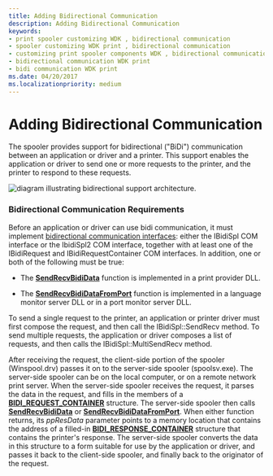 ```yaml
---
title: Adding Bidirectional Communication
description: Adding Bidirectional Communication
keywords:
- print spooler customizing WDK , bidirectional communication
- spooler customizing WDK print , bidirectional communication
- customizing print spooler components WDK , bidirectional communication
- bidirectional communication WDK print
- bidi communication WDK print
ms.date: 04/20/2017
ms.localizationpriority: medium
---
```


# Adding Bidirectional Communication





The spooler provides support for bidirectional ("BiDi") communication between an application or driver and a printer. This support enables the application or driver to send one or more requests to the printer, and the printer to respond to these requests.

![diagram illustrating bidirectional support architecture.](images/bidi.png)

### Bidirectional Communication Requirements

Before an application or driver can use bidi communication, it must implement [bidirectional communication interfaces](/windows-hardware/drivers/ddi/_print/index): either the IBidiSpl COM interface or the IbidiSpl2 COM interface, together with at least one of the IBidiRequest and IBidiRequestContainer COM interfaces. In addition, one or both of the following must be true:

-   The [**SendRecvBidiData**](/previous-versions/ff562068(v=vs.85)) function is implemented in a print provider DLL.

-   The [**SendRecvBidiDataFromPort**](/previous-versions/ff562071(v=vs.85)) function is implemented in a language monitor server DLL or in a port monitor server DLL.

To send a single request to the printer, an application or printer driver must first compose the request, and then call the IBidiSpl::SendRecv method. To send multiple requests, the application or driver composes a list of requests, and then calls the IBidiSpl::MultiSendRecv method.

After receiving the request, the client-side portion of the spooler (Winspool.drv) passes it on to the server-side spooler (spoolsv.exe). The server-side spooler can be on the local computer, or on a remote network print server. When the server-side spooler receives the request, it parses the data in the request, and fills in the members of a [**BIDI\_REQUEST\_CONTAINER**](/windows-hardware/drivers/ddi/winspool/ns-winspool-_bidi_request_container) structure. The server-side spooler then calls [**SendRecvBidiData**](/previous-versions/ff562068(v=vs.85)) or [**SendRecvBidiDataFromPort**](/previous-versions/ff562071(v=vs.85)). When either function returns, its *ppResData* parameter points to a memory location that contains the address of a filled-in [**BIDI\_RESPONSE\_CONTAINER**](/windows-hardware/drivers/ddi/winspool/ns-winspool-_bidi_response_container) structure that contains the printer's response. The server-side spooler converts the data in this structure to a form suitable for use by the application or driver, and passes it back to the client-side spooler, and finally back to the originator of the request.

 

